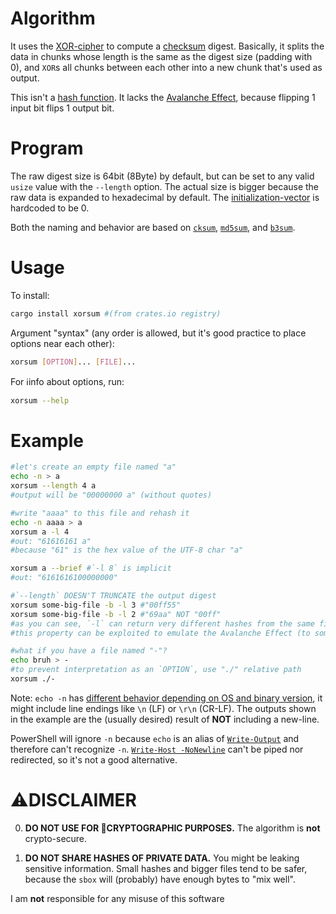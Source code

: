# Algorithm
It uses the [XOR-cipher](https://en.wikipedia.org/wiki/XOR_cipher) to compute a [checksum](https://en.wikipedia.org/wiki/Checksum) digest. Basically, it splits the data in chunks whose length is the same as the digest size (padding with 0), and `XOR`s all chunks between each other into a new chunk that's used as output.

This isn't a [hash function](https://en.wikipedia.org/wiki/Hash_function). It lacks the [Avalanche Effect](https://en.wikipedia.org/wiki/Avalanche_effect), because flipping 1 input bit flips 1 output bit.

# Program
The raw digest size is 64bit (8Byte) by default, but can be set to any valid `usize` value with the `--length` option. The actual size is bigger because the raw data is expanded to hexadecimal by default. The [initialization-vector](https://en.wikipedia.org/wiki/Initialization_vector) is hardcoded to be 0.

Both the naming and behavior are based on  [`cksum`](https://en.wikipedia.org/wiki/Cksum), [`md5sum`](https://en.wikipedia.org/wiki/Md5sum), and [`b3sum`](https://github.com/BLAKE3-team/BLAKE3/tree/master/b3sum).

# Usage
To install:
```sh
cargo install xorsum #(from crates.io registry)
```

Argument "syntax" (any order is allowed, but it's good practice to place options near each other):
```sh
xorsum [OPTION]... [FILE]...
```

For ℹinfo about options, run:
```sh
xorsum --help
```

# Example
```sh
#let's create an empty file named "a"
echo -n > a
xorsum --length 4 a
#output will be "00000000 a" (without quotes)

#write "aaaa" to this file and rehash it
echo -n aaaa > a
xorsum a -l 4
#out: "61616161 a"
#because "61" is the hex value of the UTF-8 char "a"

xorsum a --brief #`-l 8` is implicit
#out: "6161616100000000"

#`--length` DOESN'T TRUNCATE the output digest
xorsum some-big-file -b -l 3 #"00ff55"
xorsum some-big-file -b -l 2 #"69aa" NOT "00ff"
#as you can see, `-l` can return very different hashes from the same file
#this property can be exploited to emulate the Avalanche Effect (to some extent)

#what if you have a file named "-"?
echo bruh > -
#to prevent interpretation as an `OPTION`, use "./" relative path
xorsum ./-
```
Note: `echo -n` has [different behavior depending on OS and binary version](https://unix.stackexchange.com/a/65819), it might include line endings like `\n` (LF) or `\r\n` (CR-LF). The outputs shown in the example are the (usually desired) result of **NOT** including a new-line.

PowerShell will ignore `-n` because `echo` is an alias of [`Write-Output`](https://docs.microsoft.com/en-us/powershell/module/microsoft.powershell.utility/write-output) and therefore can't recognize `-n`. [`Write-Host -NoNewline`](https://docs.microsoft.com/en-us/powershell/module/microsoft.powershell.utility/write-host?view=powershell-7.2#example-1-write-to-the-console-without-adding-a-new-line) can't be piped nor redirected, so it's not a good alternative.

# ⚠DISCLAIMER
0. **DO NOT USE FOR 🔐CRYPTOGRAPHIC PURPOSES.** The algorithm is **not** crypto-secure.

1. **DO NOT SHARE HASHES OF PRIVATE DATA.** You might be leaking sensitive information. Small hashes and bigger files tend to be safer, because the `sbox` will (probably) have enough bytes to "mix well".

I am **not** responsible for any misuse of this software
